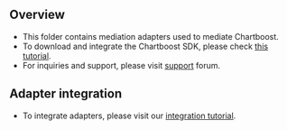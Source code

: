 ## Overview
  * This folder contains mediation adapters used to mediate Chartboost.
  * To download and integrate the Chartboost SDK, please check [this tutorial](https://answers.chartboost.com/en-us/articles/download).
  * For inquiries and support, please visit [support](https://answers.chartboost.com/en-us/zingtree) forum.
  
## Adapter integration
  * To integrate adapters, please visit our [integration tutorial](https://developers.mopub.com/docs/ios/integrating-networks/).
